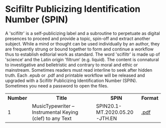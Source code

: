 # Scifiltr Publicizing Identification Number (SPIN)
A 'scifiltr' is a self-publicizing label and a subroutine to perpetuate as digital presences to proceed and provide a topic, spin-off and extract another subject. While a mind or thought can be used individually by an author, they are frequently strung or bound together to form and continue a workflow thus to establish editorial work as standard. The word 'scifiltr' is made up of 'science‘ and the Latin origin 'filtrum‘ (e.g. liquid). The content is connatural to investigative and belletristic and contrary to moral and ethic or mainstream. Sometimes readers must read interline to seek after hidden truth. Each .epub or .pdf and printable workflow will be released and upgraded with a Scifiltr Publicizing Identification Number (SPIN). Sometimes you need a password to open the files.
<br>
<table id="SPIN">
  <tr class="header">
    <th style="width:5%">Number</th>
    <th style="width:65%">Title</th>
    <th style="width:20">SPIN</th>
    <th style="width:10%">Format</th>
  </tr>
  <tr>
<td>1</td>
<td>MusicTypewriter – Instrumental Keying (clef) to any Text</td>
<td>SPIN20.1-MT.2020.05.20-JTH.EN</td>
<td><a href="https://github.com/scifiltr/SPIN/blob/master/SPIN20.3-MT.2020.06.01-JTH.EN.pdf">.pdf</a></td>
  <tr>  
</table>
